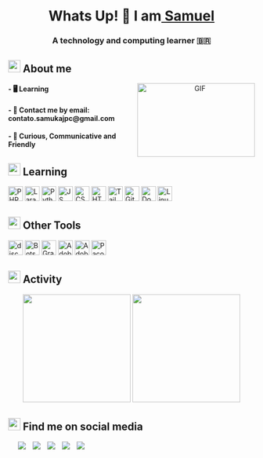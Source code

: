 <h1 align="center">Whats Up! 👋 I am<a href="https://github.com/saamukai" target="blank"> Samuel</a></h1>
<h3 align="center">A technology and computing learner &#127463;&#127479</h3>


## <img src="https://media2.giphy.com/media/QssGEmpkyEOhBCb7e1/giphy.gif?cid=ecf05e47a0n3gi1bfqntqmob8g9aid1oyj2wr3ds3mg700bl&rid=giphy.gif" width ="25"> <b>About me</b>

<p align="center">
<a target="_blank" align="center">
<img align="right" top="120" height="150" width="240" alt="GIF" src="https://64.media.tumblr.com/tumblr_m8wnqaK0Td1rtyx3fo1_r1_500.gifv">
</a>
<h4 align="left">- 🖥️ Learning</h4>
<h4 align="left">- 📧 Contact me by email: contato.samukajpc@gmail.com</h4>
<h4 align="left">- 😬 Curious, Communicative and Friendly</h4>
</p> 

## <img src="https://media2.giphy.com/media/QssGEmpkyEOhBCb7e1/giphy.gif?cid=ecf05e47a0n3gi1bfqntqmob8g9aid1oyj2wr3ds3mg700bl&rid=giphy.gif" width ="25"> <b> Learning</b>

<p align="left"> 

<a target="_blank"> <img src="https://skillicons.dev/icons?i=php" title="PHP" width="30" height="30"/></a>
<a target="_blank"> <img src="https://skillicons.dev/icons?i=laravel" title="Laravel" width="30" height="30"/></a>
<a target="_blank"> <img src="https://skillicons.dev/icons?i=python" title="Python3" width="30" height="30"/></a>
<a target="_blank"> <img src="https://skillicons.dev/icons?i=js" title="JS" width="30" height="30"/></a>
<a target="_blank"> <img src="https://skillicons.dev/icons?i=css" title="CSS" width="30" height="30"/></a>
<a target="_blank"> <img src="https://skillicons.dev/icons?i=html" title="HTML" width="30" height="30"/></a>
<a target="_blank"> <img src="https://skillicons.dev/icons?i=tailwind" title="Tailwind" width="30" height="30"/></a>
<a target="_blank"> <img src="https://skillicons.dev/icons?i=git" title="Git" width="30" height="30"/></a>
<a target="_blank"> <img src="https://skillicons.dev/icons?i=docker" title="Docker" width="30" height="30"/></a>
<a target="_blank"> <img src="https://skillicons.dev/icons?i=linux" title="Linux" width="30" height="30"/></a>


## <img src="https://media2.giphy.com/media/QssGEmpkyEOhBCb7e1/giphy.gif?cid=ecf05e47a0n3gi1bfqntqmob8g9aid1oyj2wr3ds3mg700bl&rid=giphy.gif" width ="25"> <b> Other Tools</b>
<a target="_blank"> <img src="https://skillicons.dev/icons?i=discord" title="discord" width="30" height="30"/></a>
<a target="_blank"> <img src="https://skillicons.dev/icons?i=bots" title="Bots" width="30" height="30"/></a>
<a target="_blank"> <img src="https://skillicons.dev/icons?i=grafana" title="Grafana" width="30" height="30"/></a>
<a target="_blank"> <img src="https://skillicons.dev/icons?i=ps" title="Adobre Photoshop" width="30" height="30"/></a>
<a target="_blank"> <img src="https://cdn-icons-png.flaticon.com/512/5968/5968472.png" title="Adobe Illustrator" width="30" height="30"/></a>
<a target="_blank"> <img src="https://cdn-icons-png.flaticon.com/512/732/732220.png" title="Pacote Office/Excel" width="30" height="30"/> </a>

## <img src="https://media2.giphy.com/media/QssGEmpkyEOhBCb7e1/giphy.gif?cid=ecf05e47a0n3gi1bfqntqmob8g9aid1oyj2wr3ds3mg700bl&rid=giphy.gif" width ="25"><b> Activity</b>
<div align="center">
<img height="220" src="https://github-readme-stats.vercel.app/api?username=saamukai&show_icons=true&theme=merko"/>
<img height="220" src="https://github-readme-stats.vercel.app/api/top-langs?username=saamukai&show_icons=true&theme=merko"/>
</div>

## <img src="https://media2.giphy.com/media/QssGEmpkyEOhBCb7e1/giphy.gif?cid=ecf05e47a0n3gi1bfqntqmob8g9aid1oyj2wr3ds3mg700bl&rid=giphy.gif" width ="25"> <b> Find me on social media</b>
<p align="left">
 <div align="left"  class="icons-social" style="margin-left: 10px;">
        <a style="margin-left: 10px;"  target="_blank" href="https://www.linkedin.com/in/samuel-jonathan-47689423b/">
			<img src="https://img.icons8.com/doodle/40/000000/linkedin--v2.png"></a>
        <a style="margin-left: 10px;" target="_blank" href="https://github.com/saamukai">
		<img src="https://img.icons8.com/doodle/40/000000/github--v1.png"></a>
        <a style="margin-left: 10px;" target="_blank" href="https://instagram.com/saamukai">
			<img src="https://img.icons8.com/doodle/40/000000/instagram-new--v2.png"></a> 
		<a style="margin-left: 10px;" target="_blank" href="https://twitter.com/saamukai">
			<img src="https://img.icons8.com/doodle/1x/twitter-squared--v2.png" ></a> 
		     <a style="margin-left: 10px;" target="_blank" href="https://www.youtube.com/saamukai">
				<img src="https://img.icons8.com/doodle/1x/youtube--v2.png" ></a> 
      </div>
</p>


<!-- <a target="_blank" rel="noreferrer"> <img src="https://raw.githubusercontent.com/devicons/devicon/master/icons/java/java-original.svg" title="java" width="30" height="30"/> </a> 
<a target="_blank" rel="noreferrer"> <img src="https://raw.githubusercontent.com/devicons/devicon/master/icons/react/react-original-wordmark.svg" alt="react" width="30" height="30"/> </a>
<a target="_blank" rel="noreferrer"><img src="https://cdn.worldvectorlogo.com/logos/arduino-1.svg" alt="arduino" width="30" height="30"/> </a>
-->
